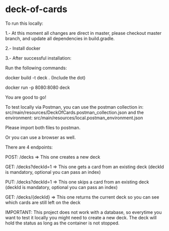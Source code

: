 # deck-of-cards

To run this locally:

1.- At this moment all changes are direct in master, please checkout master branch, and update all dependencies in build.gradle.

2.- Install docker

3.- After successful installation:

Run the following commands:

docker build -t deck . (Include the dot)

docker run -p 8080:8080 deck


You are good to go!

To test locally via Postman, 
you can use the postman collection in: src/main/resources/DeckOfCards.postman_collection.json and the environment: src/main/resources/local.postman_environment.json

Please import both files to postman.

Or you can use a browser as well.

There are 4 endpoints:

POST: /decks => This one creates a new deck

GET: /decks?deckId=1 => This one gets a card from an existing deck (deckId is mandatory, optional you can pass an index)

PUT: /decks?deckId=1 => This one skips a card from an existing deck (deckId is mandatory, optional you can pass an index)

GET: /decks/{deckId} => This one returns the current deck so you can see which cards are still left on the deck

IMPORTANT: This project does not work with a database, so everytime you want to test it locally you might need to create a new deck. The deck will hold the status as 
long as the container is not stopped.
